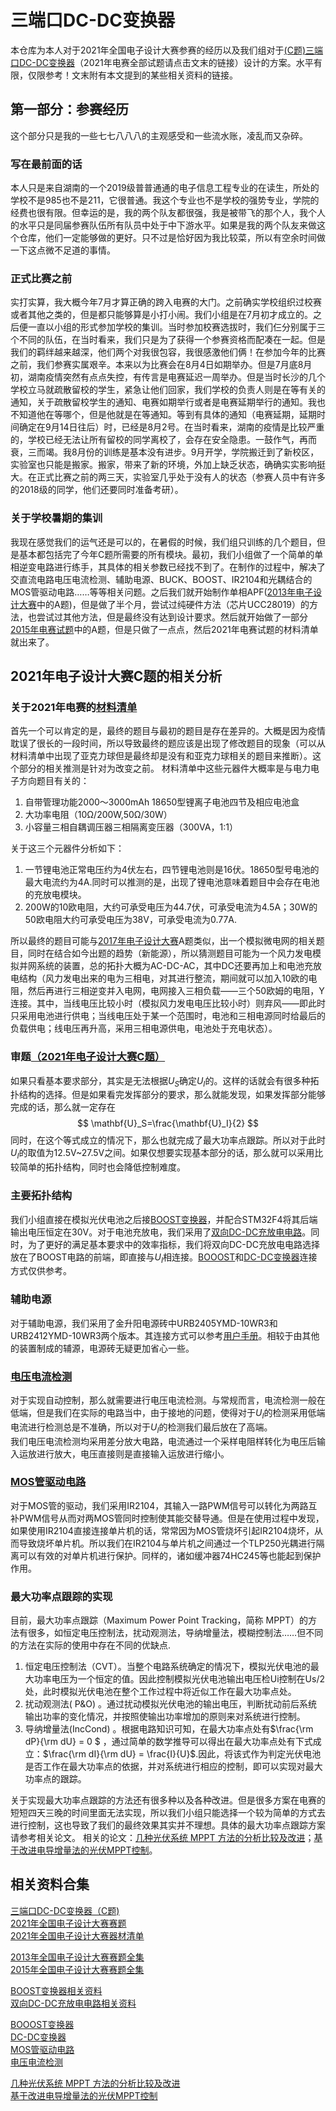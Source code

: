 # 三端口DC-DC变换器

本仓库为本人对于2021年全国电子设计大赛参赛的经历以及我们组对于[(C题)三端口DC-DC变换器](2021年C题.docx)（2021年电赛全部试题请点击文末的链接）设计的方案。水平有限，仅限参考！文末附有本文提到的某些相关资料的链接。

## 第一部分：参赛经历

这个部分只是我的一些七七八八八的主观感受和一些流水账，凌乱而又杂碎。

### 写在最前面的话

本人只是来自湖南的一个2019级普普通通的电子信息工程专业的在读生，所处的学校不是985也不是211，它很普通。我这个专业也不是学校的强势专业，学院的经费也很有限。但幸运的是，我的两个队友都很强，我是被带飞的那个人，我个人的水平只是同届参赛队伍所有队员中处于中下游水平。如果是我的两个队友来做这个仓库，他们一定能够做的更好。只不过是恰好因为我比较菜，所以有空余时间做一下这点微不足道的事情。

### 正式比赛之前

实打实算，我大概今年7月才算正确的跨入电赛的大门。之前确实学校组织过校赛或者其他之类的，但是都只能够算是小打小闹。我们小组是在7月初才成立的。之后便一直以小组的形式参加学校的集训。当时参加校赛选拔时，我们仨分别属于三个不同的队伍，在当时看来，我们只是为了获得一个参赛资格而配凑在一起。但是我们的羁绊越来越深，他们两个对我很包容，我很感激他们俩！在参加今年的比赛之前，我们参赛实属艰辛。本来以为比赛会在8月4日如期举办。但是7月底8月初，湖南疫情突然有点点失控，有传言是电赛延迟一周举办。但是当时长沙的几个学校立马就疏散留校的学生，紧急让他们回家，我们学校的负责人则是在等有关的通知，关于疏散留校学生的通知、电赛如期举行或者是电赛延期举行的通知。我也不知道他在等哪个，但是他就是在等通知。等到有具体的通知（电赛延期，延期时间确定在9月14日往后）时，已经是8月2号。在当时看来，湖南的疫情是比较严重的，学校已经无法让所有留校的同学离校了，会存在安全隐患。一鼓作气，再而衰，三而竭。我8月份的训练是基本没有进步。9月开学，学院搬迁到了新校区，实验室也只能是搬家。搬家，带来了新的环境，外加上缺乏状态，确确实实影响挺大。在正式比赛之前的两三天，实验室几乎处于没有人的状态（参赛人员中有许多的2018级的同学，他们还要同时准备考研）。

### 关于学校暑期的集训

我现在感觉我们的运气还是可以的，在暑假的时候，我们组只训练的几个题目，但是基本都包括完了今年C题所需要的所有模块。最初，我们小组做了一个简单的单相逆变电路进行练手，其具体的相关参数已经找不到了。在制作的过程中，解决了交直流电路电压电流检测、辅助电源、BUCK、BOOST、IR2104和光耦结合的MOS管驱动电路……等等相关问题。之后我们就开始制作单相APF([2013年电子设计大赛](2013全国电子设计大赛题目.pdf)中的A题)，但是做了半个月，尝试过纯硬件方法（芯片UCC28019）的方法，也尝试过其他方法，但是最终没有达到设计要求。然后就开始做了一部分[2015年电赛试题](2015全国电子设计大赛题目.pdf)中的A题，但是只做了一点点，然后2021年电赛试题的材料清单就出来了。

## 2021年电子设计大赛C题的相关分析

### 关于2021年电赛的[材料清单](2021电赛器材清单.pdf)

首先一个可以肯定的是，最终的题目与最初的题目是存在差异的。大概是因为疫情耽误了很长的一段时间，所以导致最终的题应该是出现了修改题目的现象（可以从材料清单中出现了亚克力球但是最终却是没有和亚克力球相关的题目来推断）。这个部分的相关推测是针对为改变之前。
材料清单中这些元器件大概率是与电力电子方向题目有关的：

1. 自带管理功能2000～3000mAh 18650型锂离子电池四节及相应电池盒
2. 大功率电阻（10Ω/200W,50Ω/30W）
3. 小容量三相自耦调压器三相隔离变压器（300VA，1:1）

关于这三个元器件分析如下：

1. 一节锂电池正常电压约为4伏左右，四节锂电池则是16伏。18650型号电池的最大电流约为4A.同时可以推测的是，出现了锂电池意味着题目中会存在电池的充放电模块。
2. 200W的10欧电阻，大约可承受电压为44.7伏，可承受电流为4.5A；30W的50欧电阻大约可承受电压为38V，可承受电流为0.77A.

所以最终的题目可能与[2017年电子设计大赛](2017年大学生子电子设计竞赛题目(A-P题全)附元器件清单.pdf)A题类似，出一个模拟微电网的相关题目，同时在结合如今出题的趋势（新能源），所以猜测题目可能为一个风力发电模拟并网系统的装置，总的拓扑大概为AC-DC-AC，其中DC还要再加上和电池充放电结构（风力发电出来的电为三相电，对其进行整流，期间就可以加入10欧的电阻，然后再进行三相逆变并入电网，电网接入三相负载——三个50欧姆的电阻，Y连接。其中，当线电压比较小时（模拟风力发电电压比较小时）则弃风——即此时只采用电池进行供电；当线电压处于某一个范围时，电池和三相电源同时给最后的负载供电；线电压再升高，采用三相电源供电，电池处于充电状态）。

### 审题[（2021年电子设计大赛C题）](2021年C题.docx)

如果只看基本要求部分，其实是无法根据$U_S$确定$U_I$的。这样的话就会有很多种拓扑结构的选择。但是如果看完发挥部分的要求，那么就能发现，如果发挥部分能够完成的话，那么就一定存在
$$ \mathbf{U}_S=\frac{\mathbf{U}_I}{2} $$
同时，在这个等式成立的情况下，那么也就完成了最大功率点跟踪。所以对于此时 $U_I$的取值为12.5V~27.5V之间。如果仅想要实现基本部分的话，那么就可以采用比较简单的拓扑结构，同时也会降低控制难度。

### 主要拓扑结构

我们小组直接在模拟光伏电池之后接[BOOST变换器](http://www.elecfans.com/analog/20171102574041.html)，并配合STM32F4将其后端输出电压恒定在30V。对于电池充放电，我们采用了[双向DC-DC充放电电路](http://www.elecfans.com/yuanqijian/dianrongqi/20171202591513_3.html)。同时，为了更好的满足基本要求中的效率指标，我们将双向DC-DC充放电电路选择放在了BOOST电路的前端，即直接与$U_I$相连接。[BOOOST](BOOST变换器.png)和[DC-DC变换器](双向DC-DC变换器.png)连接方式仅供参考。

### 辅助电源

对于辅助电源，我们采用了金升阳电源砖中URB2405YMD-10WR3和URB2412YMD-10WR3两个版本。其连接方式可以参考[用户手册](金升阳电源砖.PDF)。相较于由其他的装置制成的辅源，电源砖无疑更加省心一些。

### [电压电流检测](电压电流检测.png)

对于实现自动控制，那么就需要进行电压电流检测。与常规而言，电流检测一般在低端，但是我们在实际的电路当中，由于接地的问题，使得对于$U_I$的检测采用低端电流进行检测总是不准确，所以对于$U_I$的检测我们最后放在了高端。  
我们电压电流检测均采用差分放大电路，电流通过一个采样电阻样转化为电压后输入运放进行放大，电压直接则是直接输入运放进行缩小。

### [MOS管驱动电路](MOS管驱动.png)

对于MOS管的驱动，我们采用IR2104，其输入一路PWM信号可以转化为两路互补PWM信号从而对两MOS管同时控制使其能交替导通。但是在使用过程中发现，如果使用IR2104直接连接单片机的话，常常因为MOS管烧坏引起IR2104烧坏，从而导致烧坏单片机。所以我们在IR2104与单片机之间通过一个TLP250光耦进行隔离可以有效的对单片机进行保护。同样的，诸如缓冲器74HC245等也能起到保护作用。

### 最大功率点跟踪的实现

目前，最大功率点跟踪（Maximum Power Point Tracking，简称 MPPT）的方法有很多，如恒定电压控制法，扰动观测法，导纳增量法，模糊控制法……但不同的方法在实际的使用中存在不同的优缺点.

1. 恒定电压控制法（CVT）。当整个电路系统确定的情况下，模拟光伏电池的最大功率电压为一个恒定的值。因此控制模拟光伏电池输出电压检Ui控制在Us/2处，此时模拟光伏电池在整个工作过程中将近似工作在最大功率点处。
2. 扰动观测法( P&O) 。通过扰动模拟光伏电池的输出电压，判断扰动前后系统输出功率的变化情况，并按照使输出功率增加的原则来对系统进行控制。
3. 导纳增量法(IncCond) 。根据电路知识可知，在最大功率点处有$\frac{\rm dP}{\rm dU} = 0 $ ，通过简单的数学推导可以得出在最大功率点处有下式成立：$\frac{\rm dI}{\rm dU} = \frac{I}{U}$.因此，将该式作为判定光伏电池是否工作在最大功率点的依据，并对系统进行相应的控制，即可以实现对最大功率点的跟踪。

关于实现最大功率点跟踪的方法还有很多种以及各种改进。但是很多方案在电赛的短短四天三晚的时间里面无法实现，所以我们小组只能选择一个较为简单的方式去进行控制，这也导致了我们的最终效果其实并不理想。具体的最大功率点跟踪方案请参考相关论文。
相关的论文：[几种光伏系统 MPPT 方法的分析比较及改进](https://kns.cnki.net/kcms/detail/detail.aspx?dbcode=CJFD&dbname=CJFD2007&filename=DLDZ200705001&uniplatform=NZKPT&v=ndG04dNQ4IB2BXtqVhJDjdtiktz7IKgJVPT-1DynU24uyqaxw1huS4L0oKLHgF_T)；[基于改进电导增量法的光伏MPPT控制](https://kns.cnki.net/kcms/detail/detail.aspx?dbcode=CJFD&dbname=CJFDLAST2021&filename=XBDJ202109008&uniplatform=NZKPT&v=Is2N8VyAT6BkXoAIJiStBTJwWZPgwUxfGJ8AQkMAMvQ2WkwZNbvYGPrlSDIF8QmZ)。

## 相关资料合集

[三端口DC-DC变换器（C题)](2021年C题.docx)  
[2021年全国电子设计大赛赛题](2021竞赛题目（本科）.zip)  
[2021年全国电子设计大赛器材清单](2021电赛器材清单.pdf)  

[2013年全国电子设计大赛赛题全集](2013全国电子设计大赛题目.pdf)  
[2015年全国电子设计大赛赛题全集](2015全国电子设计大赛题目.pdf)  

[BOOST变换器相关资料](http://www.elecfans.com/analog/20171102574041.html)  
[双向DC-DC充放电电路相关资料](http://www.elecfans.com/yuanqijian/dianrongqi/20171202591513_3.html)

[BOOOST变换器](BOOST变换器.png)  
[DC-DC变换器](双向DC-DC变换器.png)  
[MOS管驱动电路](MOS管驱动.png)  
[电压电流检测](电压电流检测.png)  

[几种光伏系统 MPPT 方法的分析比较及改进](https://kns.cnki.net/kcms/detail/detail.aspx?dbcode=CJFD&dbname=CJFD2007&filename=DLDZ200705001&uniplatform=NZKPT&v=ndG04dNQ4IB2BXtqVhJDjdtiktz7IKgJVPT-1DynU24uyqaxw1huS4L0oKLHgF_T)  
[基于改进电导增量法的光伏MPPT控制](https://kns.cnki.net/kcms/detail/detail.aspx?dbcode=CJFD&dbname=CJFDLAST2021&filename=XBDJ202109008&uniplatform=NZKPT&v=Is2N8VyAT6BkXoAIJiStBTJwWZPgwUxfGJ8AQkMAMvQ2WkwZNbvYGPrlSDIF8QmZ)
